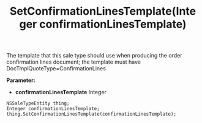 ﻿---
uid: crmscript_ref_NSSaleTypeEntity_SetConfirmationLinesTemplate
title: SetConfirmationLinesTemplate(Integer confirmationLinesTemplate)
intellisense: NSSaleTypeEntity.SetConfirmationLinesTemplate
keywords: NSSaleTypeEntity, GetConfirmationLinesTemplate
so.topic: reference
---

The template that this sale type should use when producing the order confirmation lines document; the template must have DocTmplQuoteType=ConfirmationLines

**Parameter:** 
 - **confirmationLinesTemplate** Integer

```crmscript
NSSaleTypeEntity thing;
Integer confirmationLinesTemplate;
thing.SetConfirmationLinesTemplate(confirmationLinesTemplate);
```

